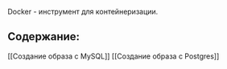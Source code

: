 Docker - инструмент для контейнеризации.
## Содержание:
[[Создание образа с MySQL]]
[[Создание образа с Postgres]]